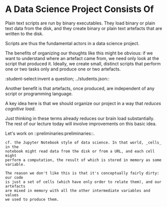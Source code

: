 A Data Science Project Consists Of
==================================

Plain text scripts are run by binary executables. They load binary or plain text
data from the disk, and they create binary or plain text artefacts that are
written to the disk. 

Scripts are thus the fundamental actors in a data science project.

The benefits of organizing our thoughts like this might be obvious: if we want to
understand where an artefact came from, we need only look at the script that 
produced it. Ideally, we create small, distinct scripts that perform one or
two tasks only and produce one or two artefacts. 

:student-select:invent a question; ../students.json::

Another benefit is that artefacts, once produced, are independent of any script 
or programming language. 

A key idea here is that we should organize our project in a way that *reduces
cognitive load*.

Just thinking in these terms already reduces our brain load substantially. The
rest of our lecture today will involve improvements on this basic idea.

Let's work on ::preliminaries:preliminaries::.

```sidebar
cf. the Jupyter Notebook style of data science. In that world, _cells_ in the
notebook might read data from the disk or from a URL, and each cell might
perform a computation, the result of which is stored in memory as some
variable. 

The reason we don't like this is that it's conceptually fairly dirty: our code
is just a set of cells (which have only order to relate them), and our artefacts
are mixed in memory with all the other intermediate variables and values
we used to produce them.

```
